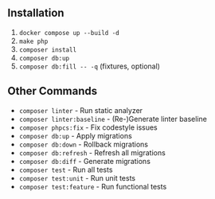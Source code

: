 ## Installation

1. `docker compose up --build -d`
2. `make php`
3. `composer install`
4. `composer db:up`
5. `composer db:fill -- -q` (fixtures, optional)

## Other Commands

- `composer linter` - Run static analyzer
- `composer linter:baseline` - (Re-)Generate linter baseline
- `composer phpcs:fix` - Fix codestyle issues
- `composer db:up` - Apply migrations
- `composer db:down` - Rollback migrations
- `composer db:refresh` - Refresh all migrations
- `composer db:diff` - Generate migrations
- `composer test` - Run all tests
- `composer test:unit` - Run unit tests
- `composer test:feature` - Run functional tests
